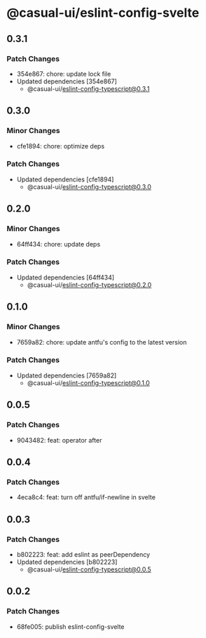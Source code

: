 # @casual-ui/eslint-config-svelte

## 0.3.1

### Patch Changes

- 354e867: chore: update lock file
- Updated dependencies [354e867]
  - @casual-ui/eslint-config-typescript@0.3.1

## 0.3.0

### Minor Changes

- cfe1894: chore: optimize deps

### Patch Changes

- Updated dependencies [cfe1894]
  - @casual-ui/eslint-config-typescript@0.3.0

## 0.2.0

### Minor Changes

- 64ff434: chore: update deps

### Patch Changes

- Updated dependencies [64ff434]
  - @casual-ui/eslint-config-typescript@0.2.0

## 0.1.0

### Minor Changes

- 7659a82: chore: update antfu's config to the latest version

### Patch Changes

- Updated dependencies [7659a82]
  - @casual-ui/eslint-config-typescript@0.1.0

## 0.0.5

### Patch Changes

- 9043482: feat: operator after

## 0.0.4

### Patch Changes

- 4eca8c4: feat: turn off antfu/if-newline in svelte

## 0.0.3

### Patch Changes

- b802223: feat: add eslint as peerDependency
- Updated dependencies [b802223]
  - @casual-ui/eslint-config-typescript@0.0.5

## 0.0.2

### Patch Changes

- 68fe005: publish eslint-config-svelte
